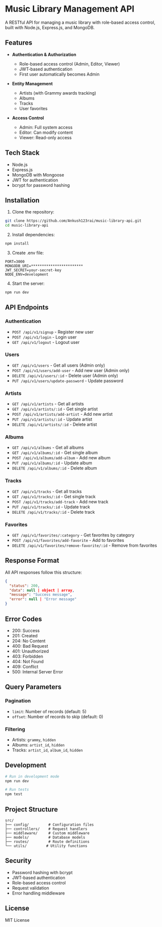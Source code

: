 # Music Library Management API

A RESTful API for managing a music library with role-based access control, built with Node.js, Express.js, and MongoDB.

## Features

- **Authentication & Authorization**
  - Role-based access control (Admin, Editor, Viewer)
  - JWT-based authentication
  - First user automatically becomes Admin

- **Entity Management**
  - Artists (with Grammy awards tracking)
  - Albums
  - Tracks
  - User favorites

- **Access Control**
  - Admin: Full system access
  - Editor: Can modify content
  - Viewer: Read-only access

## Tech Stack

- Node.js
- Express.js
- MongoDB with Mongoose
- JWT for authentication
- bcrypt for password hashing


## Installation

1. Clone the repository:
```bash
git clone https://github.com/Ankush123rai/music-library-api.git
cd music-library-api
```

2. Install dependencies:
```bash
npm install
```

3. Create .env file:
```env
PORT=3000
MONGODB_URI=************************
JWT_SECRET=your-secret-key
NODE_ENV=development
```

4. Start the server:
```bash
npm run dev
```

## API Endpoints

### Authentication
- `POST /api/v1/signup` - Register new user
- `POST /api/v1/login` - Login user
- `GET /api/v1/logout` - Logout user

### Users
- `GET /api/v1/users` - Get all users (Admin only)
- `POST /api/v1/users/add-user` - Add new user (Admin only)
- `DELETE /api/v1/users/:id` - Delete user (Admin only)
- `PUT /api/v1/users/update-password` - Update password

### Artists
- `GET /api/v1/artists` - Get all artists
- `GET /api/v1/artists/:id` - Get single artist
- `POST /api/v1/artists/add-artist` - Add new artist
- `PUT /api/v1/artists/:id` - Update artist
- `DELETE /api/v1/artists/:id` - Delete artist

### Albums
- `GET /api/v1/albums` - Get all albums
- `GET /api/v1/albums/:id` - Get single album
- `POST /api/v1/albums/add-album` - Add new album
- `PUT /api/v1/albums/:id` - Update album
- `DELETE /api/v1/albums/:id` - Delete album

### Tracks
- `GET /api/v1/tracks` - Get all tracks
- `GET /api/v1/tracks/:id` - Get single track
- `POST /api/v1/tracks/add-track` - Add new track
- `PUT /api/v1/tracks/:id` - Update track
- `DELETE /api/v1/tracks/:id` - Delete track

### Favorites
- `GET /api/v1/favorites/:category` - Get favorites by category
- `POST /api/v1/favorites/add-favorite` - Add to favorites
- `DELETE /api/v1/favorites/remove-favorite/:id` - Remove from favorites

## Response Format

All API responses follow this structure:
```json
{
  "status": 200,
  "data": null | object | array,
  "message": "Success message",
  "error": null | "Error message"
}
```

## Error Codes

- 200: Success
- 201: Created
- 204: No Content
- 400: Bad Request
- 401: Unauthorized
- 403: Forbidden
- 404: Not Found
- 409: Conflict
- 500: Internal Server Error

## Query Parameters

### Pagination
- `limit`: Number of records (default: 5)
- `offset`: Number of records to skip (default: 0)

### Filtering
- Artists: `grammy`, `hidden`
- Albums: `artist_id`, `hidden`
- Tracks: `artist_id`, `album_id`, `hidden`

## Development

```bash
# Run in development mode
npm run dev

# Run tests
npm test
```

## Project Structure

```
src/
├── config/         # Configuration files
├── controllers/    # Request handlers
├── middleware/     # Custom middleware
├── models/         # Database models
├── routes/         # Route definitions
└── utils/         # Utility functions
```

## Security

- Password hashing with bcrypt
- JWT-based authentication
- Role-based access control
- Request validation
- Error handling middleware

## License

MIT License
